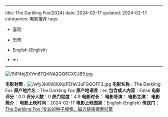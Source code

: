 
---
title: The Darkling Fox(2024)
date: 2024-02-17
updated: 2024-02-17
categories: 电影推荐
tags:

- 喜剧
- 恐怖

- English (English)
- en
---

<img src="https://image.tmdb.org/t/p/original/9tP4bjSXYm6TQrINA2QQ6CXCJB9.jpg" alt="/9tP4bjSXYm6TQrINA2QQ6CXCJB9.jpg" title="/9tP4bjSXYm6TQrINA2QQ6CXCJB9.jpg">

**电影封面**：<img src="https://image.tmdb.org/t/p/w200/wfy3kKhI8lUKpFEfaV2uFGQOFF3.jpg" alt="/wfy3kKhI8lUKpFEfaV2uFGQOFF3.jpg" title="/wfy3kKhI8lUKpFEfaV2uFGQOFF3.jpg">
**电影名称**：The Darkling Fox
**原产地片名**：The Darkling Fox
**原产地语言**：en
**包含成人内容**：False
**电影评分**：0.0
**评分人数**：0
**热门程度**：4.9
**电影时长**：
**电影导演**：
**电影主演**：
**电影简介**：
**电影上映时间**：2024-02-17
**电影上映国家**：English (English)
**传送门**：[The Darkling Fox |专业的种子搜索、磁力链接搜索引擎](https://movie.amd794.com:2083/?search=The%20Darkling%20Fox&ordering=&mode=match_phrase&page_size=10&page=1)

